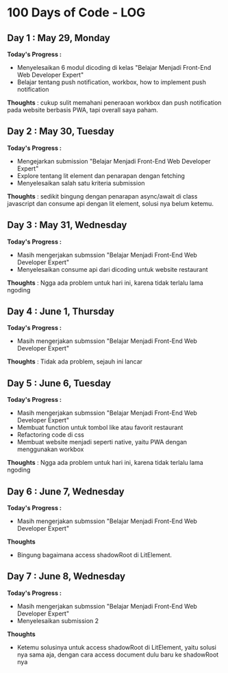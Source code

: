# **100 Days of Code - LOG**

## **Day 1 : May 29, Monday**

**Today's Progress :**

- Menyelesaikan 6 modul dicoding di kelas "Belajar Menjadi Front-End Web Developer Expert"
- Belajar tentang push notification, workbox, how to implement push notification

**Thoughts** : cukup sulit memahani peneraoan workbox dan push notification pada website berbasis PWA, tapi overall saya paham.

## **Day 2 : May 30, Tuesday**

**Today's Progress :**

- Mengejarkan submission "Belajar Menjadi Front-End Web Developer Expert"
- Explore tentang lit element dan penarapan dengan fetching
- Menyelesaikan salah satu kriteria submission

**Thoughts** : sedikit bingung dengan penarapan async/await di class javascript dan consume api dengan lit element, solusi nya belum ketemu.

## **Day 3 : May 31, Wednesday**

**Today's Progress :**

- Masih mengerjakan submssion "Belajar Menjadi Front-End Web Developer Expert"
- Menyelesaikan consume api dari dicoding untuk website restaurant

**Thoughts** : Ngga ada problem untuk hari ini, karena tidak terlalu lama ngoding

## **Day 4 : June 1, Thursday**

**Today's Progress :**

- Masih mengerjakan submssion "Belajar Menjadi Front-End Web Developer Expert"

**Thoughts** : Tidak ada problem, sejauh ini lancar

## **Day 5 : June 6, Tuesday**

**Today's Progress :**

- Masih mengerjakan submssion "Belajar Menjadi Front-End Web Developer Expert"
- Membuat function untuk tombol like atau favorit restaurant
- Refactoring code di css
- Membuat website menjadi seperti native, yaitu PWA dengan menggunakan workbox

**Thoughts** : Ngga ada problem untuk hari ini, karena tidak terlalu lama ngoding

## **Day 6 : June 7, Wednesday**

**Today's Progress :**

- Masih mengerjakan submssion "Belajar Menjadi Front-End Web Developer Expert"

**Thoughts**

- Bingung bagaimana access shadowRoot di LitElement.

## **Day 7 : June 8, Wednesday**

**Today's Progress :**

- Masih mengerjakan submssion "Belajar Menjadi Front-End Web Developer Expert"
- Menyelesaikan submission 2

**Thoughts**

- Ketemu solusinya untuk access shadowRoot di LitElement, yaitu solusi nya sama aja, dengan cara access document dulu baru ke shadowRoot nya
